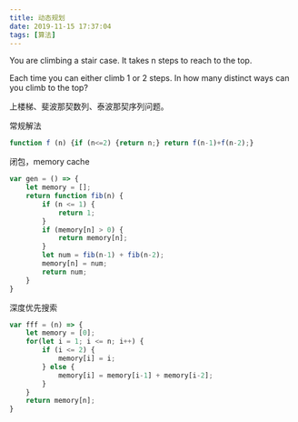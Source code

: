 ```yaml
---
title: 动态规划
date: 2019-11-15 17:37:04
tags: [算法]
---
```

You are climbing a stair case. It takes n steps to reach to the top.

Each time you can either climb 1 or 2 steps. In how many distinct ways can you climb to the top?

上楼梯、斐波那契数列、泰波那契序列问题。

常规解法
```javascript
function f (n) {if (n<=2) {return n;} return f(n-1)+f(n-2);}
```
闭包，memory cache
```javascript
var gen = () => {
	let memory = [];
	return function fib(n) {
		if (n <= 1) {
			return 1;	
		}
		if (memory[n] > 0) {
			return memory[n];
		}
		let num = fib(n-1) + fib(n-2);
		memory[n] = num;
		return num;
	}
}
```

深度优先搜索
```javascript
var fff = (n) => {
	let memory = [0];
	for(let i = 1; i <= n; i++) {
		if (i <= 2) {
			memory[i] = i;
		} else {
			memory[i] = memory[i-1] + memory[i-2];
		}
	}
	return memory[n];
}
```
